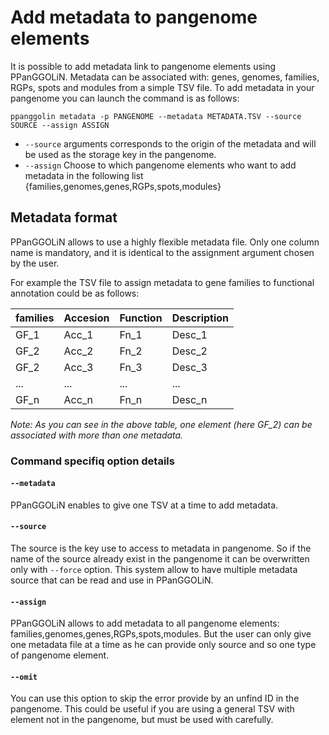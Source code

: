 # Add metadata to pangenome elements

It is possible to add metadata link to pangenome elements using PPanGGOLiN. 
Metadata can be associated with: genes, genomes, families, RGPs, spots and modules from a simple TSV file. 
To add metadata in your pangenome you can launch the command is as follows:

`ppanggolin metadata -p PANGENOME --metadata METADATA.TSV --source SOURCE --assign ASSIGN`

- `--source` arguments corresponds to the origin of the metadata and will be used as the storage key in the pangenome.
- `--assign` Choose to which pangenome elements who want to add metadata in the following list {families,genomes,genes,RGPs,spots,modules}

## Metadata format

PPanGGOLiN allows to use a highly flexible metadata file. Only one column name is mandatory, and it is identical to the 
assignment argument chosen by the user.

For example the TSV file to assign metadata to gene families to functional annotation could be as follows:

| families | Accesion | Function | Description |
|----------|----------|----------|-------------|
| GF_1     | Acc_1    | Fn_1     | Desc_1      |
| GF_2     | Acc_2    | Fn_2     | Desc_2      |
| GF_2     | Acc_3    | Fn_3     | Desc_3      |
| ...      | ...      | ...      | ...         |
| GF_n     | Acc_n    | Fn_n     | Desc_n      |

*Note: As you can see in the above table, one element (here GF_2) can be associated with more than one metadata.*

### Command specifiq option details

#### `--metadata`
PPanGGOLiN enables to give one TSV at a time to add metadata.

#### `--source` 
The source is the key use to access to metadata in pangenome. 
So if the name of the source already exist in the pangenome it can be overwritten only with `--force` option.
This system allow to have multiple metadata source that can be read and use in PPanGGOLiN.

#### `--assign` 
PPanGGOLiN allows to add metadata to all pangenome elements: families,genomes,genes,RGPs,spots,modules.
But the user can only give one metadata file at a time as he can provide only source and so one type of pangenome element.

#### `--omit`
You can use this option to skip the error provide by an unfind ID in the pangenome. 
This could be useful if you are using a general TSV with element not in the pangenome, but must be used with carefully.  

